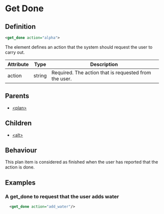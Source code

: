 # Get Done
## Definition
```xml
<get_done action="alpha">
```

The element defines an action that the system should request the user to carry out. 


Attribute | Type | Description |
--- | --- | --- |
action | string | Required. The action that is requested from the user. |

## Parents
- [<plan\>](/dialog-domain-description-definition/domain/children/plan)

## Children
- [<alt\>](/dialog-domain-description-definition/domain/children/alt)


## Behaviour

This plan item is considered as finished when the user has reported that the action is done.

## Examples
### A get_done to request that the user adds water

```xml
  <get_done action="add_water"/>
```
